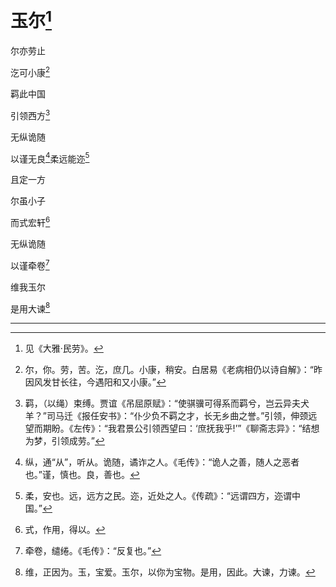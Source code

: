    

# 玉尔[^1]

尔亦劳止

汔可小康[^2]

羁此中国

引领西方[^3]

无纵诡随

以谨无良[^4]柔远能迩[^5]

且定一方

尔虽小子

而式宏轩[^6]

无纵诡随

以谨牵卷[^7]

维我玉尔

是用大谏[^8]

* * *

[^1]: 见《大雅·民劳》。
[^2]: 尔，你。劳，苦。汔，庶几。小康，稍安。白居易《老病相仍以诗自解》：“昨因风发甘长往，今遇阳和又小康。”
[^3]: 羁，（以绳）束缚。贾谊《吊屈原赋》：“使骐骥可得系而羁兮，岂云异夫犬羊？”司马迁《报任安书》：“仆少负不羁之才，长无乡曲之誉。”引领，伸颈远望而期盼。《左传》：“我君景公引领西望曰：‘庶抚我乎!’”《聊斋志异》：“结想为梦，引领成劳。”
[^4]: 纵，通“从”，听从。诡随，谲诈之人。《毛传》：“诡人之善，随人之恶者也。”谨，慎也。良，善也。
[^5]: 柔，安也。远，远方之民。迩，近处之人。《传疏》：“远谓四方，迩谓中国。”
[^6]: 式，作用，得以。
[^7]: 牵卷，缱绻。《毛传》：“反复也。”
[^8]: 维，正因为。玉，宝爱。玉尔，以你为宝物。是用，因此。大谏，力谏。